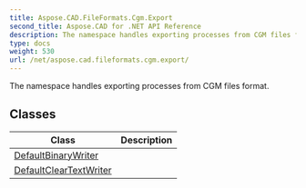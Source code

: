 ```yaml
---
title: Aspose.CAD.FileFormats.Cgm.Export
second_title: Aspose.CAD for .NET API Reference
description: The namespace handles exporting processes from CGM files format
type: docs
weight: 530
url: /net/aspose.cad.fileformats.cgm.export/
---
```

The namespace handles exporting processes from CGM files format.

## Classes

| Class | Description |
| --- | --- |
| [DefaultBinaryWriter](./defaultbinarywriter/) |  |
| [DefaultClearTextWriter](./defaultcleartextwriter/) |  |


